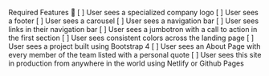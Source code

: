 Required Features 🎯
[ ] User sees a specialized company logo
[ ] User sees a footer
[ ] User sees a carousel
[ ] User sees a navigation bar
[ ] User sees links in their navigation bar
[ ] User sees a jumbotron with a call to action in the first section
[ ] User sees consistent colors across the landing page
[ ] User sees a project built using Bootstrap 4
[ ] User sees an About Page with every member of the team listed with a personal quote
[ ] User sees this site in production from anywhere in the world using Netlify or Github Pages